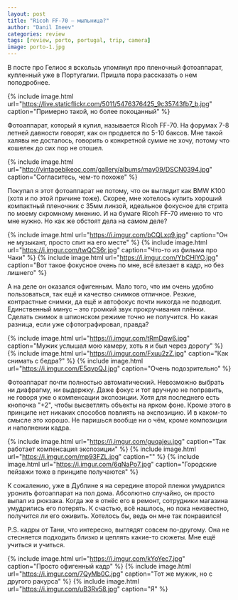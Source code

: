 ```yaml
---
layout: post
title: "Ricoh FF-70 – мыльница?"
author: "Danil Ineev"
categories: review
tags: [review, porto, portugal, trip, camera]
image: porto-1.jpg
---
```


В посте про Гелиос я вскользь упомянул про пленочный фотоаппарат, купленный уже в Португалии. Пришла пора рассказать о нем поподробнее.

{% include image.html url="https://live.staticflickr.com/5011/5476376425_9c35743fb7_b.jpg" caption="Примерно такой, но более покоцанный" %}

Фотоаппарат, который я купил, называется Ricoh FF-70. На форумах 7-8 летней давности говорят, как он продается по 5-10 баксов. Мне такой халявы не досталось, говорить о конкретной сумме не хочу, потому что кошелек до сих пор не отошел. 

{% include image.html url="http://vintagebikeoc.com/gallery/albums/may09/DSCN0394.jpg" caption="Согласитесь, чем-то похоже" %}

Покупал я этот фотоаппарат не потому, что он выглядит как BMW K100 (хотя и по этой причине тоже). Скорее, мне хотелось купить хороший компактный пленочник с 35мм линзой, идеальное фокусное для стрита по моему скромному мнению. И на бумаге Ricoh FF-70 именно то что мне нужно. Но как же обстоят дела на самом деле?


{% include image.html url="https://i.imgur.com/bCQLxq9.jpg" caption="Он не музыкант, просто спит на его месте" %}
{% include image.html url="https://i.imgur.com/twQCS6r.jpg" caption="Что-то из фильма про Чаки" %}
{% include image.html url="https://i.imgur.com/YbCHlYO.jpg" caption="Вот такое фокусное очень по мне, всё влезает в кадр, но без лишнего" %}

А на деле он оказался офигенным. Мало того, что им очень удобно пользоваться, так ещё и качество снимков отличное. Резкие, контрастные снимки, да ещё и автофокус почти никогда не подводит. Единственный минус – это громкий звук прокручивания плёнки. Сделать снимок в шпионском режиме точно не получится. Но какая разница, если уже сфотографировал, правда?


{% include image.html url="https://i.imgur.com/tRmDqw6.jpg" caption="Мужик услышал мою камеру, хоть я и был через дорогу" %}
{% include image.html url="https://i.imgur.com/Fxuu2zZ.jpg" caption="Как снимать с бедра?" %}
{% include image.html url="https://i.imgur.com/E5qvpQJ.jpg" caption="Очень подозрительно" %}

Фотоаппарат почти полностью автоматический. Невозможно выбрать ни диафрагму, ни выдержку. Даже фокус и тот вручную не поправить, не говоря уже о компенсации экспозиции. Хотя для последнего есть кнопочка "+2", чтобы высветлять объекты на ярком фоне. Кроме этого в принципе нет никаких способов повлиять на экспозицию. И в каком-то смысле это хорошо. Не паришься вообще ни о чём, кроме композиции и наполнении кадра.

{% include image.html url="https://i.imgur.com/guqajeu.jpg" caption="Так работает компенсация экспозиции" %}
{% include image.html url="https://i.imgur.com/mp93FZL.jpg" caption="" %}
{% include image.html url="https://i.imgur.com/6qNaPo7.jpg" caption="Городские пейзажи тоже в принципе получаются" %}

К сожалению, уже в Дублине я на середине второй пленки умудрился уронить фотоаппарат на пол дома. Абсолютно случайно, он просто выпал из рюкзака. Когда же я отнёс его в ремонт, сотрудники магазина умудрились его потерять. К счастью, всё нашлось, но пока неизвестно, получится ли его оживить. Хотелось бы, ведь он мне так понравился!

P.S. кадры от Тани, что интересно, выглядят совсем по-другому. Она не стесняется подходить близко и цеплять какие-то сюжеты. Мне ещё учиться и учиться.

{% include image.html url="https://i.imgur.com/kYoYec7.jpg" caption="Просто офигенный кадр" %}
{% include image.html url="https://i.imgur.com/7QyMb0C.jpg" caption="Тот же мужик, но с другого ракурса" %}
{% include image.html url="https://i.imgur.com/uB3Rv58.jpg" caption="Я" %}